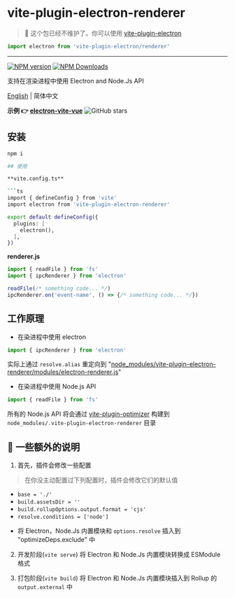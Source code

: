 # vite-plugin-electron-renderer

> 🚧 这个包已经不维护了。你可以使用 [vite-plugin-electron](https://www.npmjs.com/package/vite-plugin-electron)

```js
import electron from 'vite-plugin-electron/renderer'
```

---

[![NPM version](https://img.shields.io/npm/v/vite-plugin-electron-renderer.svg?style=flat)](https://npmjs.org/package/vite-plugin-electron-renderer)
[![NPM Downloads](https://img.shields.io/npm/dm/vite-plugin-electron-renderer.svg?style=flat)](https://npmjs.org/package/vite-plugin-electron-renderer)

支持在渲染进程中使用 Electron and Node.Js API

[English](https://github.com/caoxiemeihao/vite-plugins/tree/main/packages/electron-renderer#readme) | 简体中文

**示例 👉 [electron-vite-vue](https://github.com/caoxiemeihao/electron-vite-vue)**
![GitHub stars](https://img.shields.io/github/stars/caoxiemeihao/electron-vite-vue?color=fa6470)

## 安装

```bash
npm i 

## 使用

**vite.config.ts**

```ts
import { defineConfig } from 'vite'
import electron from 'vite-plugin-electron-renderer'

export default defineConfig({
  plugins: [
    electron(),
  ],
})
```

**renderer.js**

```ts
import { readFile } from 'fs'
import { ipcRenderer } from 'electron'

readFile(/* something code... */)
ipcRenderer.on('event-name', () => {/* something code... */})
```

## 工作原理

- 在染进程中使用 electron

```js
import { ipcRenderer } from 'electron'
```

实际上通过 `resolve.alias` 重定向到 "[node_modules/vite-plugin-electron-renderer/modules/electron-renderer.js](modules/electron-renderer.js)"

- 在染进程中使用 Node.js API

```js
import { readFile } from 'fs'
```

所有的 Node.js API 将会通过 [vite-plugin-optimizer](https://www.npmjs.com/package/vite-plugin-optimizer) 构建到 `node_modules/.vite-plugin-electron-renderer` 目录

## 🚧 一些额外的说明

1. 首先，插件会修改一些配置

> 在你没主动配置过下列配置时，插件会修改它们的默认值

  * `base = './'`
  * `build.assetsDir = ''`
  * `build.rollupOptions.output.format = 'cjs'`
  * `resolve.conditions = ['node']`

- 将 Electron，Node.Js 内置模块和 `options.resolve` 插入到 "optimizeDeps.exclude" 中

2. 开发阶段(`vite serve`) 将 Electron 和 Node.Js 内置模块转换成 ESModule 格式

3. 打包阶段(`vite build`) 将 Electron 和 Node.Js 内置模块插入到 Rollup 的 `output.external` 中
